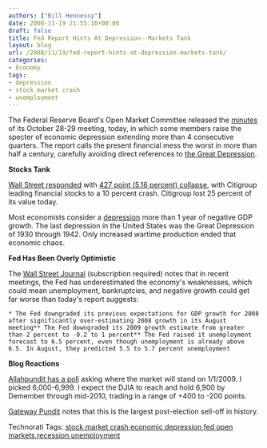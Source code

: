 ```yaml
---
authors: ["Bill Hennessy"]
date: 2008-11-19 21:55:16+00:00
draft: false
title: Fed Report Hints At Depression--Markets Tank
layout: blog
url: /2008/11/19/fed-report-hints-at-depression-markets-tank/
categories:
- Economy
tags:
- depression
- stock market crash
- unemployment
---
```


The Federal Reserve Board's Open Market Committee released the [minutes](https://online.wsj.com/public/resources/documents/fomcminutes20081029.pdf) of its October 28-29 meeting, today, in which some members raise the specter of economic depression extending more than 4 consecutive quarters. The report calls the present financial mess the worst in more than half a century, carefully avoiding direct references to [the Great Depression](https://www.breitbart.com/article.php?id=D94I6CF00&show_article=1).

 

**Stocks Tank**

 

[Wall Street responded](https://www.breitbart.com/article.php?id=D94I822O0&show_article=1) with [427 point (5.16 percent) collapse](https://online.wsj.com/public/resources/documents/fomcminutes20081029.pdf), with Citigroup leading financial stocks to a 10 percent crash. Citigroup lost 25 percent of its value today.

 

Most economists consider a [depression](https://useconomy.about.com/od/grossdomesticproduct/f/Depression.htm) more than 1 year of negative GDP growth. The last depression in the United States was the Great Depression of 1930 through 1942. Only increased wartime production ended that economic chaos.

 

**Fed Has Been Overly Optimistic**

 

The [Wall Street Journal](https://online.wsj.com/public/resources/documents/fomcminutes20081029.pdf) (subscription required) notes that in recent meetings, the Fed has underestimated the economy's weaknesses, which could mean unemployment, bankruptcies, and negative growth could get far worse than today's report suggests:

 

    * The Fed downgraded its previous expectations for GDP growth for 2008 after significantly over-estimating 2008 growth in its August meeting** The Fed downgraded its 2009 growth estimate from greater than 2 percent to -0.2 to 1 percent** The Fed raised it unemployment forecast to 6.5 percent, even though unemployment is already above 6.5. In August, they predicted 5.5 to 5.7 percent unemployment   

**Blog Reactions**

 

[Allahpundit has a poll](https://hotair.com/archives/2008/11/19/great-news-dow-crumbles-again-closes-below-8000/) asking where the market will stand on 1/1/2009. I picked 6,000-6,999. I expect the DJIA to reach and hold 6,900 by Demember through mid-2010, trading in a range of +400 to -200 points.

 

[Gateway Pundit](https://gatewaypundit.blogspot.com/2008/11/obama-stock-market-nosedive-continues.html) notes that this is the largest post-election sell-off in history.

 

 

Technorati Tags: [stock market crash](https://technorati.com/tags/stock%20market%20crash),[economic depression](https://technorati.com/tags/economic%20depression),[fed open markets](https://technorati.com/tags/fed%20open%20markets),[recession](https://technorati.com/tags/recession),[unemployment](https://technorati.com/tags/unemployment)
